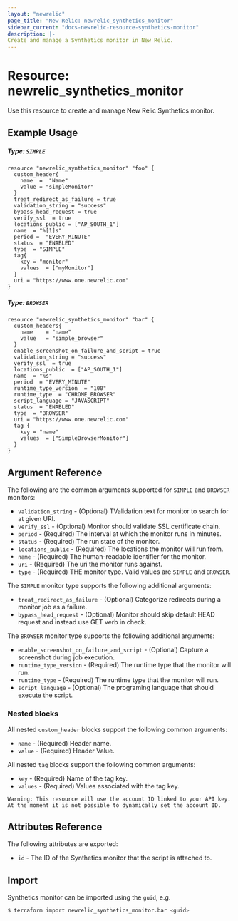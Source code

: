 ```yaml
---
layout: "newrelic"
page_title: "New Relic: newrelic_synthetics_monitor"
sidebar_current: "docs-newrelic-resource-synthetics-monitor"
description: |-
Create and manage a Synthetics monitor in New Relic.
---
```


# Resource: newrelic\_synthetics\_monitor

Use this resource to create and manage New Relic Synthetics monitor.

## Example Usage

##### Type: `SIMPLE`
```hcl
resource "newrelic_synthetics_monitor" "foo" {
  custom_header{
    name  =  "Name"
    value = "simpleMonitor"
  }
  treat_redirect_as_failure = true
  validation_string = "success"
  bypass_head_request = true
  verify_ssl  = true
  locations_public = ["AP_SOUTH_1"]
  name  = "%[1]s"
  period =  "EVERY_MINUTE"
  status  = "ENABLED"
  type  = "SIMPLE"
  tag{
    key = "monitor"
    values  = ["myMonitor"]
  }
  uri = "https://www.one.newrelic.com"
}
```
##### Type: `BROWSER`
```hcl
resource "newrelic_synthetics_monitor" "bar" {
  custom_headers{
    name	= "name"
    value	= "simple_browser"
  }
  enable_screenshot_on_failure_and_script = true
  validation_string = "success"
  verify_ssl  = true
  locations_public  = ["AP_SOUTH_1"]
  name  = "%s"
  period  = "EVERY_MINUTE"
  runtime_type_version  = "100"
  runtime_type  = "CHROME_BROWSER"
  script_language = "JAVASCRIPT"
  status  = "ENABLED"
  type  = "BROWSER"
  uri = "https://www.one.newrelic.com"
  tag {
    key = "name"
    values  = ["SimpleBrowserMonitor"]
  }
}

```
## Argument Reference

The following are the common arguments supported for `SIMPLE` and `BROWSER` monitors:

* `validation_string` - (Optional) TValidation text for monitor to search for at given URI.
* `verify_ssl` - (Optional) Monitor should validate SSL certificate chain.
* `period` - (Required) The interval at which the monitor runs in minutes.
* `status` - (Required) The run state of the monitor.
* `locations_public` - (Required) The locations the monitor will run from.
* `name` - (Required) The human-readable identifier for the monitor.
* `uri` - (Required) The uri the monitor runs against.
* `type` - (Required) THE monitor type. Valid values are `SIMPLE` and `BROWSER`.

The `SIMPLE` monitor type supports the following additional arguments:

* `treat_redirect_as_failure` - (Optional) Categorize redirects during a monitor job as a failure.
* `bypass_head_request` - (Optional) Monitor should skip default HEAD request and instead use GET verb in check.

The `BROWSER` monitor type supports the following additional arguments:

* `enable_screenshot_on_failure_and_script` - (Optional) Capture a screenshot during job execution.
* `runtime_type_version` - (Required) The runtime type that the monitor will run.
* `runtime_type` - (Required) The runtime type that the monitor will run.
* `script_language` - (Optional) The programing language that should execute the script.

### Nested blocks

All nested `custom_header` blocks support the following common arguments:

* `name` - (Required) Header name.
* `value` - (Required) Header Value.

All nested `tag` blocks support the following common arguments:

* `key` - (Required) Name of the tag key.
* `values` - (Required) Values associated with the tag key.

```
Warning: This resource will use the account ID linked to your API key. At the moment it is not possible to dynamically set the account ID.
```

## Attributes Reference

The following attributes are exported:

* `id` - The ID of the Synthetics monitor that the script is attached to.

## Import

Synthetics monitor can be imported using the `guid`, e.g.

```bash
$ terraform import newrelic_synthetics_monitor.bar <guid>
```